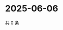 # 2025-06-06

共 0 条

<!-- BEGIN ZHIHUVIDEO -->
<!-- 最后更新时间 Fri Jun 06 2025 05:10:40 GMT+0800 (China Standard Time) -->

<!-- END ZHIHUVIDEO -->

